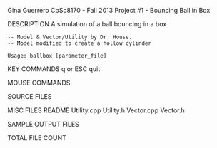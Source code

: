 Gina Guerrero
CpSc8170 - Fall 2013
Project #1 - Bouncing Ball in Box


DESCRIPTION
	A simulation of a ball bouncing in a box
	
	-- Model & Vector/Utility by Dr. House.
	-- Model modified to create a hollow cylinder
	
	Usage: ballbox [parameter_file]
	
KEY COMMANDS
	q or ESC	quit
	
MOUSE COMMANDS




SOURCE FILES


MISC FILES
	README
	Utility.cpp
	Utility.h
	Vector.cpp
	Vector.h

SAMPLE OUTPUT FILES


TOTAL FILE COUNT
